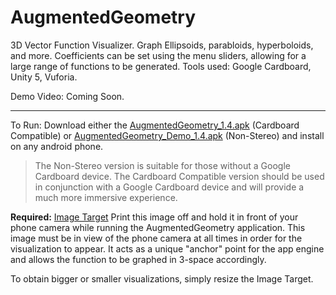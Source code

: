 # AugmentedGeometry


3D Vector Function Visualizer. Graph Ellipsoids, parabloids, hyperboloids, and more. Coefficients can be set using the menu sliders, allowing for a large range of functions to be generated. Tools used: Google Cardboard, Unity 5, Vuforia.


Demo Video: Coming Soon.
***
To Run: Download either the [AugmentedGeometry_1.4.apk](https://github.com/WxnChen11/AugmentedR/blob/master/AugmentedGeometry_1.4.apk?raw=true) (Cardboard Compatible) or [AugmentedGeometry_Demo_1.4.apk](https://github.com/WxnChen11/AugmentedR/blob/master/AugmentedGeometry_Demo_1.4.apk?raw=true) (Non-Stereo) and install on any android phone. 
>The Non-Stereo version is suitable for those without a Google Cardboard device. The Cardboard Compatible version should be used in conjunction with a Google Cardboard device and will provide a much more immersive experience.

**Required:** [Image Target](https://raw.githubusercontent.com/WxnChen11/AugmentedR/master/Image_Target.PNG) Print this image off and hold it in front of your phone camera while running the AugmentedGeometry application. This image must be in view of the phone camera at all times in order for the visualization to appear. It acts as a unique "anchor" point for the app engine and allows the function to be graphed in 3-space accordingly. 

To obtain bigger or smaller visualizations, simply resize the Image Target.
